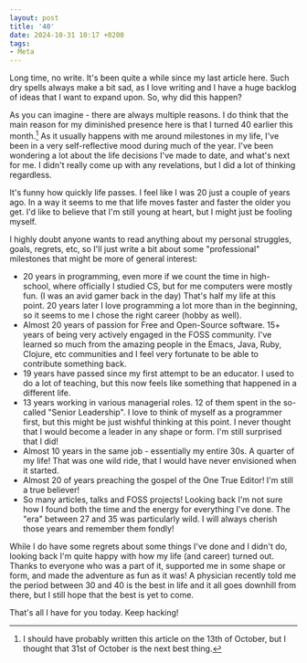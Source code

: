 ```yaml
---
layout: post
title: '40'
date: 2024-10-31 10:17 +0200
tags:
- Meta
---
```


Long time, no write. It's been quite a while since my last article here.
Such dry spells always make a bit sad, as I love writing and I have a huge
backlog of ideas that I want to expand upon. So, why did this happen?

As you can imagine - there are always multiple reasons. I do think that the main reason
for my diminished presence here is that I turned 40 earlier this month.[^1]
As it usually happens with me around milestones in my life, I've been in a very
self-reflective mood during much of the year. I've been wondering a lot about the life decisions
I've made to date, and what's next for me. I didn't really come up with any revelations, but
I did a lot of thinking regardless.

It's funny how quickly life passes. I feel like I was 20 just a couple of years ago. In a way it seems to me that life moves faster and faster the older you get. I'd like to
believe that I'm still young at heart, but I might just be fooling myself.

I highly doubt anyone wants to read anything about my personal struggles, goals, regrets, etc, so I'll just write a bit about some "professional" milestones that might be more of general interest:

- 20 years in programming, even more if we count the time in high-school, where officially I studied CS, but for me computers were mostly fun. (I was an avid gamer back in the day) That's half my life at this point. 20 years later I love programming a lot more than in the beginning, so it seems to me I chose the right career (hobby as well).
- Almost 20 years of passion for Free and Open-Source software. 15+ years of being very actively engaged in the FOSS community. I've learned so much from the amazing people in the Emacs, Java, Ruby, Clojure, etc communities and I feel very fortunate to be able to contribute something back.
- 19 years have passed since my first attempt to be an educator. I used to do a lot of teaching, but this now feels like something that happened in a different life.
- 13 years working in various managerial roles. 12 of them spent in the so-called "Senior Leadership". I love to think of myself as a programmer first, but this might be just wishful thinking at this point. I never thought that I would become a leader in any shape or form. I'm still surprised that I did!
- Almost 10 years in the same job - essentially my entire 30s. A quarter of my life! That was one wild ride, that I would have never envisioned when it started.
- Almost 20 of years preaching the gospel of the One True Editor! I'm still a true believer!
- So many articles, talks and FOSS projects! Looking back I'm not sure how I found both the time and the energy for everything I've done. The "era" between 27 and 35 was particularly wild. I will always cherish those years and remember them fondly!

While I do have some regrets about some things I've done and I didn't do, looking back I'm quite happy with how my life (and career) turned out. Thanks to everyone who was a part of it, supported me in some shape or form, and made the adventure as fun as it was! A physician recently told me the period between 30 and 40 is the best in life and it all goes downhill from there, but I still hope that the best is yet to come.

That's all I have for you today. Keep hacking!

[^1]: I should have probably written this article on the 13th of October, but I thought that
31st of October is the next best thing.
